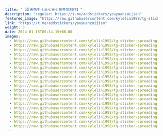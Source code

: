 ```yaml
---
title: "【夏天携手十三七天七夜共同制作】"
description: "regular: https://t.me/addstickers/youyuanzaijian"
featured_image: "https://raw.githubusercontent.com/kylelin1998/tg-sticker-spreading-worldwide-images/main/img/ea01794b-78b0-4cea-b623-8e3f6d8e2593.jpg"
link: "https://t.me/addstickers/youyuanzaijian"
weight: 3
date: 2024-01-15T06:14:19+08:00
images:
  - https://raw.githubusercontent.com/kylelin1998/tg-sticker-spreading-worldwide-images/main/img/ea01794b-78b0-4cea-b623-8e3f6d8e2593.jpg
  - https://raw.githubusercontent.com/kylelin1998/tg-sticker-spreading-worldwide-images/main/img/9e1be015-a73a-4760-b8e8-9aa130b675ee.jpg
  - https://raw.githubusercontent.com/kylelin1998/tg-sticker-spreading-worldwide-images/main/img/6062c23e-495f-4235-a424-38e386e6db6f.jpg
  - https://raw.githubusercontent.com/kylelin1998/tg-sticker-spreading-worldwide-images/main/img/c0792266-851d-4c0f-98e9-99401029c2f9.jpg
  - https://raw.githubusercontent.com/kylelin1998/tg-sticker-spreading-worldwide-images/main/img/05c53d53-6a55-4c8a-af0f-f3f4efcc79e0.jpg
  - https://raw.githubusercontent.com/kylelin1998/tg-sticker-spreading-worldwide-images/main/img/0cbd9837-bf99-4da1-ad2f-70c4eb41e751.jpg
  - https://raw.githubusercontent.com/kylelin1998/tg-sticker-spreading-worldwide-images/main/img/8bab902f-07d8-4d03-801b-a1bc14b20fee.jpg
  - https://raw.githubusercontent.com/kylelin1998/tg-sticker-spreading-worldwide-images/main/img/a5983726-9411-4a2a-8f18-b638c38db5c3.jpg
  - https://raw.githubusercontent.com/kylelin1998/tg-sticker-spreading-worldwide-images/main/img/9089034f-0dd2-4ddf-aaa5-e418daacfa07.jpg
  - https://raw.githubusercontent.com/kylelin1998/tg-sticker-spreading-worldwide-images/main/img/7bad0ae3-e8db-4963-acb1-5abcfef5b4d9.jpg
  - https://raw.githubusercontent.com/kylelin1998/tg-sticker-spreading-worldwide-images/main/img/5423cd1e-160c-43f3-bfb8-dd20c939b3a9.jpg
  - https://raw.githubusercontent.com/kylelin1998/tg-sticker-spreading-worldwide-images/main/img/e3b35075-d7bc-4c09-858a-dc37c448e9f5.jpg
  - https://raw.githubusercontent.com/kylelin1998/tg-sticker-spreading-worldwide-images/main/img/448d207b-70f7-4978-a5a5-c8e1e22c4a50.jpg
  - https://raw.githubusercontent.com/kylelin1998/tg-sticker-spreading-worldwide-images/main/img/2d67ca33-f37d-48a0-8b01-8fe953f46cba.jpg
  - https://raw.githubusercontent.com/kylelin1998/tg-sticker-spreading-worldwide-images/main/img/0bffbc47-bc51-491d-a4bf-1bf26f8f6780.jpg
  - https://raw.githubusercontent.com/kylelin1998/tg-sticker-spreading-worldwide-images/main/img/c565b63f-9b19-4c04-b419-3424b681fa64.jpg
  - https://raw.githubusercontent.com/kylelin1998/tg-sticker-spreading-worldwide-images/main/img/911d2082-d030-4fe9-b39d-33fe3f9407c9.jpg
  - https://raw.githubusercontent.com/kylelin1998/tg-sticker-spreading-worldwide-images/main/img/95c11867-1f7b-4d82-a2cf-390382d7038b.jpg
  - https://raw.githubusercontent.com/kylelin1998/tg-sticker-spreading-worldwide-images/main/img/9a2a3773-b763-409d-a2cc-f3dff0120920.jpg
  - https://raw.githubusercontent.com/kylelin1998/tg-sticker-spreading-worldwide-images/main/img/ccac7bca-7260-411f-9c48-d6e6f7d87657.jpg
---
```

